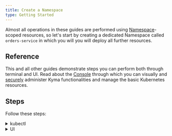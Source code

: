 ```yaml
---
title: Create a Namespace
type: Getting Started
---
```


Almost all operations in these guides are performed using [Namespace](https://kubernetes.io/docs/concepts/overview/working-with-objects/namespaces/)-scoped resources, so let's start by creating a dedicated Namespace called `orders-service` in which you will you will deploy all further resources.

## Reference

This and all other guides demonstrate steps you can perform both through terminal and UI. Read about the [Console](/components/console) through which you can visually and [securely](/components/security/) administer Kyma functionalities and manage the basic Kubernetes resources.

## Steps

Follow these steps:

<div tabs name="setup-namespace" group="set-up-namespace">
  <details>
  <summary label="kubectl">
  kubectl
  </summary>

1. Create the `orders-service` Namespace:

   ```bash
   kubectl create ns orders-service
   ```

2. Check if the Namespace was set up. The Namespace status phase should state `Active`:

   ```bash
   kubectl get ns orders-service -o=jsonpath="{.status.phase}"
   ```

  </details>
  <details>
  <summary label="ui">
  UI
  </summary>

1. [Log into](/root/kyma#installation-install-kyma-on-a-cluster-access-the-cluster) the Kyma Console UI.

2. After logging, select **Add new namespace** in the **Namespaces** view.

3. Enter `orders-service` in the **Name** field.

4. Select **Create** to confirm the changes.

   You will be redirected to the `orders-service` Namespace view.

  </details>
</div>
